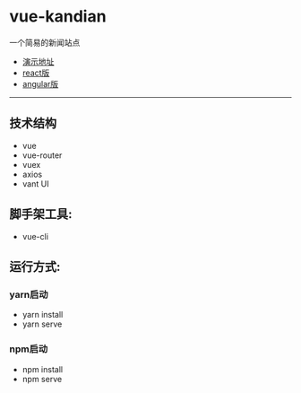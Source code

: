 # vue-kandian 

一个简易的新闻站点

* [演示地址](http://yinhengli.com)
* [react版](https://github.com/yhlben/react-kandian)
* [angular版](https://github.com/yhlben/angular-kandian)

---

## 技术结构

- vue
- vue-router
- vuex
- axios
- vant UI

## 脚手架工具:

- vue-cli

## 运行方式:

### yarn启动

- yarn install
- yarn serve  

### npm启动

- npm install
- npm serve
  
